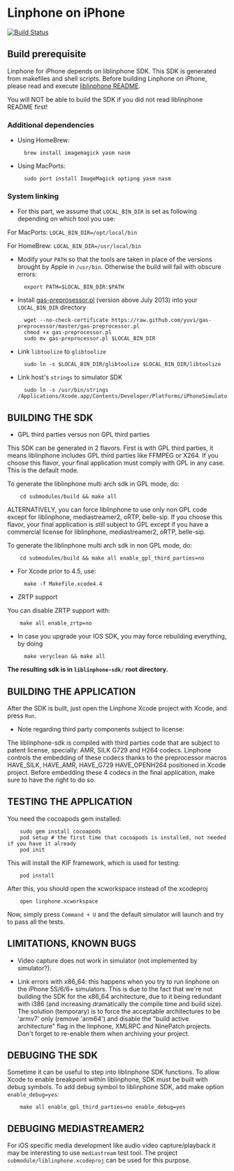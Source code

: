 # Linphone on iPhone

[![Build Status](https://travis-ci.org/Gui13/linphone-iphone.svg?branch=kif)](https://travis-ci.org/Gui13/linphone-iphone)

## Build prerequisite

Linphone for iPhone depends on liblinphone SDK. This SDK is generated from makefiles and shell scripts. Before building Linphone on iPhone, please read and execute [liblinphone README](submodule/linphone/README.macos.md).

You will NOT be able to build the SDK if you did not read liblinphone README first!

### Additional dependencies

* Using HomeBrew:

        brew install imagemagick yasm nasm

* Using MacPorts:

        sudo port install ImageMagick optipng yasm nasm

### System linking

* For this part, we assume that `LOCAL_BIN_DIR` is set as following depending on which tool you use:

 For MacPorts: `LOCAL_BIN_DIR=/opt/local/bin`

 For HomeBrew: `LOCAL_BIN_DIR=/usr/local/bin`

* Modify your `PATH` so that the tools are taken in place of the versions brought by Apple in `/usr/bin`. Otherwise the build will fail with obscure errors:

        export PATH=$LOCAL_BIN_DIR:$PATH

* Install [gas-preprosessor.pl](http://github.com/yuvi/gas-preprocessor/) (version above July 2013) into your `LOCAL_BIN_DIR` directory

        wget --no-check-certificate https://raw.github.com/yuvi/gas-preprocessor/master/gas-preprocessor.pl
        chmod +x gas-preprocessor.pl
        sudo mv gas-preprocessor.pl $LOCAL_BIN_DIR

* Link `libtoolize` to `glibtoolize`

        sudo ln -s $LOCAL_BIN_DIR/glibtoolize $LOCAL_BIN_DIR/libtoolize

* Link host's `strings` to simulator SDK

        sudo ln -s /usr/bin/strings /Applications/Xcode.app/Contents/Developer/Platforms/iPhoneSimulator.platform/Developer/usr/bin/strings


## BUILDING THE SDK

* GPL third parties versus non GPL third parties

 This SDK can be generated in 2 flavors. First is with GPL third parties, it means liblinphone includes GPL third parties like FFMPEG or X264.
 If you choose this flavor, your final application must comply with GPL in any case. This is the default mode.

 To generate the liblinphone multi arch sdk in GPL mode, do:

        cd submodules/build && make all

 ALTERNATIVELY, you can force liblinphone to use only non GPL code except for liblinphone, mediastreamer2, oRTP, belle-sip.
 If you choose this flavor, your final application  is still subject to GPL except if you have a commercial license for liblinphone, mediastreamer2, oRTP, belle-sip.

 To generate the liblinphone multi arch sdk in non GPL mode, do:

        cd submodules/build && make all enable_gpl_third_parties=no

* For Xcode prior to 4.5, use:

        make -f Makefile.xcode4.4

* ZRTP support

 You can disable ZRTP support with:

        make all enable_zrtp=no

* In case you upgrade your IOS SDK, you may force rebuilding everything, by doing

        make veryclean && make all

**The resulting sdk is in `liblinphone-sdk/` root directory.**

## BUILDING THE APPLICATION

After the SDK is built, just open the Linphone Xcode project with Xcode, and press `Run`.

* Note regarding third party components subject to license:

 The liblinphone-sdk is compiled with third parties code that are subject to patent license, specially: AMR, SILK G729 and H264 codecs.
 Linphone controls the embedding of these codecs thanks to the preprocessor macros HAVE_SILK, HAVE_AMR, HAVE_G729 HAVE_OPENH264 positioned in Xcode project.
 Before embedding these 4 codecs in the final application, make sure to have the right to do so.

## TESTING THE APPLICATION

You need the cocoapods gem installed:

        sudo gem install cocoapods
        pod setup # the first time that cocoapods is installed, not needed if you have it already
        pod init

This will install the KIF framework, which is used for testing:

        pod install

After this, you should open the xcworkspace instead of the xcodeproj

        open linphone.xcworkspace

Now, simply press `Command + U` and the default simulator will launch and try to pass all the tests.


## LIMITATIONS, KNOWN BUGS

* Video capture does not work in simulator (not implemented by simulator?).

* Link errors with x86_64: this happens when you try to run linphone on the iPhone 5S/6/6+ simulators.
  This is due to the fact that we're not building the SDK for the x86_64 architecture, due to it being redundant with i386 (and increasing dramatically the compile time and build size).
  The solution (temporary) is to force the acceptable architectures to be 'armv7' only (remove 'arm64') and disable the "build active architecture" flag in the linphone, XMLRPC and NinePatch projects.
  Don't forget to re-enable them when archiving your project.

## DEBUGING THE SDK

Sometime it can be useful to step into liblinphone SDK functions. To allow Xcode to enable breakpoint within liblinphone, SDK must be built with debug symbols.
To add debug symbol to liblinphone SDK, add make option `enable_debug=yes`:

        make all enable_gpl_third_parties=no enable_debug=yes

## DEBUGING MEDIASTREAMER2

For iOS specific media development like audio video capture/playback it may be interesting to use `mediastream` test tool.
The project `submodule/liblinphone.xcodeproj` can be used for this purpose.
